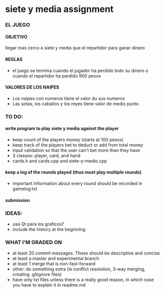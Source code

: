# siete y media assignment

### EL JUEGO

#### OBJETIVO
llegar mas cerco a siete y media que el repartidor para ganar dinero

#### REGLAS

- el juego se termina cuando el jugador ha perdido todo su dinero o cuando el repartidor ha perdido 900 pesos

#### VALORES DE LOS NAIPES
- Los naipes con numeros tiene el valor du sus numeros
- Las sotas, los caballos y los reyes tiene valor de medio punto



### TO DO:
#### write program to play siete y media against the player
- keep count of the players money (starts at 100 pesos)
- keep track of the players bet to deduct or add from total money
- input validation so that the user can't bet more than they have
- 3 classes: player, card, and hand
- cards.h and cards.cpp and siete-y-medio.cpp

#### keep a log of the rounds played (thus must play multiple rounds)
- important information about every round should be recorded in gamelog.txt

#### submission

### IDEAS:
- use Qt para los graficos?
- include the history at the beginning

### WHAT I'M GRADED ON
- at least 20 commit messages. These should be descriptive and concise
- at least a master and experimental branch
- at least 1 merge that is non-fast-forward
- other: do something extra (ie conflict resolution, 3-way merging, creating .gitignore files)
- have only txt files unless there is a really good reason, in which case you have to explain it in readme.md



